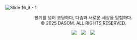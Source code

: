 ![Slide 16_9 - 1](https://github.com/user-attachments/assets/ecb1ac70-0ee0-4383-bd15-fc8dba47b443) <br>
<p align="center">한계를 넘어 코딩하다, 다솜과 새로운 세상을 탐험하다.<br>
© 2025 DASOM. ALL RIGHTS RESERVED.</p>

<div align="center">
  <a href="https://hits.seeyoufarm.com"><img src="https://hits.seeyoufarm.com/api/count/incr/badge.svg?url=https%3A%2F%2Fgithub.com%2FDASOM-GitHub&count_bg=%2300B493&title_bg=%2326262D&icon=&icon_color=%23E7E7E7&title=hits&edge_flat=false"/></a>
  <a href="https://www.instagram.com/dasom___official/"><img 
        src="http://img.shields.io/badge/-Instagram-black?style=flat&logo=Instagram&link=https://instagram.com/c_do.hy/"
        style="height : auto; margin-left : 10px; margin-right : 10px;"/></a>
        <a href="https://hits.seeyoufarm.com"><img src="https://hits.seeyoufarm.com/api/count/incr/badge.svg?url=https%3A%2F%2Fdmu-dasom.or.kr&count_bg=%23000000&title_bg=%23555555&icon=&icon_color=%23E7E7E7&title=web+visits&edge_flat=false"/></a>

</div>
